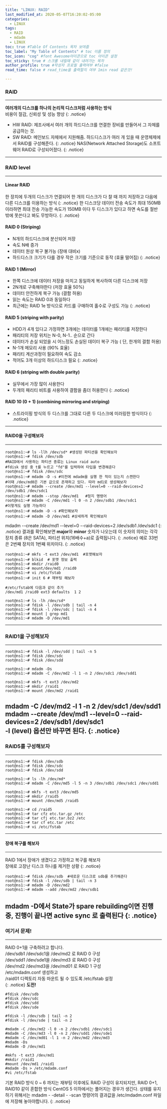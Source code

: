 ```yaml
---
title: "LINUX: RAID"
last_modified_at: 2020-05-07T16:20:02-05:00
categories:
  - LINUX
tags:
  - RAID
  - mdadm
  - LINUX
toc: true #Table Of Contents 목차 보여줌
toc_label: "My Table of Contents" # toc 이름 정의
toc_icon: "cog" #font Awesome아이콘으로 toc 아이콘 설정
toc_sticky: true # 스크롤 내릴때 같이 내려가는 목차
author_profile: true #작성자 프로필 출력여부 #false
read_time: false # read_time을 출력할지 여부 1min read 같은것!

---
```

### RAID
---
**여러개의 디스크를 하나의 논리적 디스크처럼 사용하는 방식**  
비용이 절감, 신뢰성 및 성능 향상
{: .notice}
* HW RAID: 제조사에서 여러 개의 하드디스크를 연결한 장비를 만들어서 그 자체를 공급하는 것.  
* SW RAID: 메인보드 자체에서 지원해줌. 하드디스크가 여러 개 있을 때 운영체제에서 RAID를 구성해준다.
{: .notice}
NAS(Network Attached Storage)도 소프트웨어 RAID로 구성되어졌다.
{: .notice}
---
### RAID level
---
#### Linear RAID
한 장치에 두개의 디스크가 연결되어 한 개의 디스크가 다 찰 때 까지 저장하고 다음에 다른 디스크를 이용하는 방식
{: .notice}
한 디스크당 데이터 전송 속도가 최대 150MB이라하면 최대 전송 가능한 속도가 150MB 이다 두 디스크가 있다고 하면 속도를 절반밖에 못쓴다고 봐도 무방하다.
{: .notice}
#### RAID 0 (Striping)  
 * N개의 하드디스크에 분산되어 저장
 * 속도 N배 증가
 * 데이터 원상 복구 불가능 (장애 대비x)
 * 하드디스크 크기가 다를 경우 작은 크기를 기준으로 동작 (효율 떨어짐)
{: .notice}
#### RAID 1 (Mirror)  
 * 한쪽 디스크에 데이터 저장을 마치고 동일하게 복사하여 다른 디스크에 저장
 * 2N개로 구축해야한다 (저장 효율 50%)
 * 데이터 안전하게 복구 가능 (결함 허용)
 * 읽는 속도는 RAID 0과 동일하다
 * 최근에는 RAID 1e 방식으로 카드를 구매하여 홀수로 구성도 가능
{: .notice}
#### RAID 5 (striping with parity)  
 * HDD가 4개 있다고 가정하면 3개에는 데이터를 1개에는 패리티를 저장한다
 * 패리티의 저장 위치는 N-0, N-1.. 순으로 간다
 * 데이터가 손실 되었을 시 어느정도 손실된 데이터 복구 가능 ( 단, 한개의 결함 허용)
 * N-1개 메모리 사용 (90% 효율)
 * 패리티 계산과정이 필요하여 속도 감소
 * 적어도 3개 이상의 하드디스크 필요
{: .notice}
#### RAID 6 (striping with double parity)  
 * 실무에서 가장 많이 사용한다
 * 두개의 패리티 비트를 사용하여 결함을 좀더 허용한다
{: .notice}
#### RAID 10 (0 + 1) (combining mirroring and striping)
 * 스트라이핑 방식의 두 디스크를 그대로 다른 두 디스크에 미러링한 방식이다
{: .notice}
---
#### RAID0을 구성해보자
---
```console
root@ns1:~# ls -llh /dev/sd* #생성된 파티션을 확인해보자
root@ns1:~# fdisk /dev/sdb 
#RAID에서 사용하는 파티션 종류는 Linux raid auto
#fdisk 생성 중 t를 누르고 "fd"를 입력하여 타입을 변경해준다
root@ns1:~# fdisk /dev/sdc
root@ns1:~# mdadm -D -s	#이전에 mdadm을 실행 한 적이 있는지 스캔한다
#이때 /dev/md0은 기본 값으로 존재하고 있다. 따라 md1로 생성해보자
root@ns1:~# mdadm --create /dev/md1 --level=0 --raid-devices=2 /dev/sdb1 /dev/sdc1
root@ns1:~# mdadm --stop /dev/md1	#정지 명령어
root@ns1:~# mdadm -C /dev/md1 -l 0 -n 2 /dev/sdb1 /dev/sdc1
#이렇게도 실행 가능하다
root@ns1:~# mdadm -D -s #확인해보자
root@ns1:~# mdadm -D /dev/md1 #상세하게 확인해보자
```
mdadm --create /dev/md1 --level=0 --raid-devices=2 /dev/sdb1 /dev/sdc1
{: .notice}
결과를 확인해보면 **major**와 **minor** 숫자가 나오는데 
이 숫자의 의미는 각각 장치 종류 (8은 SATA), 파티션 위치(16배수+a)로 출력됩니다.
{: .notice}
예로 33번은 2번째 장치의 1번째 위치이다.
{: .notice}
```console
root@ns1:~# mkfs -t ext3 /dev/md1  #포맷해보자
root@ns1:~# blkid  # 포맷 정보 출력
root@ns1:~# mkdir /raid0
root@ns1:~# mount/dev/md1 /raid0
root@ns1:~# vi /etc/fstab
root@ns1:~# init 6 # 재부팅 해보자
```
```
#/etc/fstab에 다음과 같이 추가
/dev/md1 /raid0 ext3 defaults  1 2
```
```console
root@ns1:~# ls -lh /dev/sd*
root@ns1:~# fdisk -l /dev/sdb | tail -n 4
root@ns1:~# fdisk -l /dev/sdc | tail -n 4
root@ns1:~# mount | grep md1
root@ns1:~# mdadm -D /dev/md1
```
---
### RAID1을 구성해보자
---
```console
root@ns1:~# fdisk -l /dev/sdd | tail -n 5
root@ns1:~# fdisk /dev/sdc
root@ns1:~# fdisk /dev/sdd

root@ns1:~# mdadm -Ds
root@ns1:~# mdadm -C /dev/md2 -l 1 -n 2 /dev/sdc1 /dev/sdd1

root@ns1:~# mkfs -t ext3 /dev/md2
root@ns1:~# mkdir /raid1
root@ns1:~# mount /dev/md2 /raid1
```
mdadm -C /dev/md2 -l 1 -n 2 /dev/sdc1 /dev/sdd1  
mdadm --create /dev/md1 --level=0 --raid-devices=2 /dev/sdb1 /dev/sdc1  
-l (level) 옵션만 바꾸면 된다.
{: .notice}
---
### RAID5를 구성해보자
---
```console
root@ns1:~# fdisk /dev/sdb
root@ns1:~# fdisk /dev/sdc
root@ns1:~# fdisk /dev/sdd

root@ns1:~# ls -lh /dev/md*
root@ns1:~# mdadm -C /dev/md5 -l 5 -n 3 /dev/sdb1 /dev/sdc1 /dev/sdd1

root@ns1:~# mkfs -t ext3 /dev/md5
root@ns1:~# mkdir /raid5
root@ns1:~# mount /dev/md5 /raid5

root@ns1:~# cd /raid5
root@ns1:~# tar cfz etc.tar.gz /etc
root@ns1:~# tar cfj etc.tar.bz2 /etc
root@ns1:~# tar cf etc.tar /etc
root@ns1:~# vi /etc/fstab
```
---
#### 장애 복구를 해보자
---
RAID 1에서 장애가 생겼다고 가정하고 복구를 해보자  
장애로 고장난 디스크 하나를 제거한 상황
{: .notice}
```console
root@ns1:~# fdisk /dev/sdb	#새로운 디스크로 sdb를 추가해준다
root@ns1:~# fdisk -l /dev/sdb | tail -n 3
root@ns1:~# mdadm -D /dev/md2
root@ns1:~# mdadm --add /dev/md2 /dev/sdb1
```
mdadm -D에서 State가 spare rebuilding이면 진행 중, 진행이 끝나면 active sync 로 출력된다
{: .notice}
---
### 여기서 문제!
---
RAID 0+1을 구축하려고 합니다.  
/dev/sdb1 /dev/sdc1을 /dev/md2 로 RAID 0 구성  
/dev/sdd1 /dev/sde1을 /dev/md3 로 RAID 0 구성  
/dev/md2 /dev/md3을 /dev/md01 로 RAID 1 구성  
/etc/mdadm.conf 생성하고  
/raid01 디렉토리 자동 마운트 될 수 있도록 /etc/fstab 설정  
{: .notice}
**도전!**
```console
#fdisk /dev/sdb
#fdisk /dev/sdc
#fdisk /dev/sdd
#fdisk /dev/sde

#fdisk -l /dev/sdb | tail -n 2
#fdisk -l /dev/sde | tail -n 2

#mdadm -C /dev/md2 -l 0 -n 2 /dev/sdb1 /dev/sdc1
#mdadm -C /dev/md3 -l 0 -n 2 /dev/sdd1 /dev/sde1
#mdadm -C /dev/md01 -l 1 -n 2 /dev/md2 /dev/md3
#mdadm -Ds
#mdadm -D /dev/md1

#mkfs -t ext3 /dev/md1
#mkdir /raid1
#mount /dev/md1 /raid1
#mdadm -Ds > /etc/mdadm.conf
#vi /etc/fstab
```
기본 RAID 방식 0 ~ 6 까지는 재부팅 이후에도 RAID 구성이 유지되지만,
RAID 0+1, RAID10 같이 혼합한 방식 CentOS 5 이하에서는 풀어지는 경우가 생긴다.
상태를 유지하기 위해서는 mdadm - -detail - -scan 명령어의 결과값을 
/etc/mdadm.conf 파일에 저장해 놓아야합니다.
{: .notice}